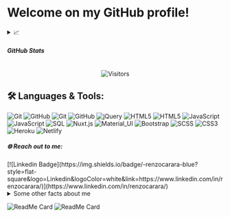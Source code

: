 <!--
**renzocarara/renzocarara** is a ✨ _special_ ✨ repository because its `README.md` (this file) appears on your GitHub profile. -->

# Welcome on my GitHub profile!

<details>

  <summary>📈 <h5>GitHub Stats</h5></summary>
  <br>
  <img align="center" src="https://github-readme-stats.vercel.app/api/top-langs/?username=renzocarara&hide_langs_below=1&theme=default&line_height=27&layout=compact" />
  <img align="center" src="https://github-readme-stats.vercel.app/api?username=renzocarara&show_icons=true&count_private=true&include_all_commits=true&line_height=21" alt="renzocarara's Github stats" />
</details>

<p align=center>
  <img alt="Visitors" src="https://visitor-badge.laobi.icu/badge?page_id=renzocarara.renzocarara">
</p>

## 🛠️ **Languages & Tools:**

![Git](https://img.shields.io/badge/-Git-000000?style=flat&logo=git&logoColor=F05032)
![GitHub](https://img.shields.io/badge/-GitHub-000000?style=flat&logo=github&logoColor=FFFFFF)
![Git](https://img.shields.io/badge/-Git-black?style=flat-square&logo=git)
![GitHub](https://img.shields.io/badge/-GitHub-black?style=flat-square&logo=github)
![jQuery](https://img.shields.io/badge/-jQuery-000000?style=flat&logo=jQuery&logoColor=0769AD)
![HTML5](https://img.shields.io/badge/-HTML5-000000?style=flat&logo=HTML5)
![HTML5](https://img.shields.io/badge/-HTML5-black?style=flat-square&logo=html5&logoColor=white)
![JavaScript](https://img.shields.io/badge/-JavaScript-000000?style=flat&logo=javascript)
![JavaScript](https://img.shields.io/badge/-JavaScript-black?style=flat-square&logo=javascript)
![SQL](https://img.shields.io/badge/-SQL-000000?style=flat&logo=MySQL)
![Nuxt.js](https://img.shields.io/badge/-Nuxt-black?style=flat-square&logo=Nuxt.js)
![Material_UI](https://img.shields.io/badge/-Material_UI-black?style=flat-square&logo=material-ui)
![Bootstrap](https://img.shields.io/badge/-Bootstrap-black?style=flat-square&logo=bootstrap)
![SCSS](https://img.shields.io/badge/-SCSS-black?style=flat-square&logo=SASS)
![CSS3](https://img.shields.io/badge/-CSS3-black?style=flat-square&logo=css3)
![Heroku](https://img.shields.io/badge/-Heroku-black?style=flat-square&logo=heroku)
![Netlify](https://img.shields.io/badge/-Netlify-black?style=flat-square&logo=netlify)

<h5>   🌐 Reach out to me:</h5>  
[![Linkedin Badge](https://img.shields.io/badge/-renzocarara-blue?style=flat-square&logo=Linkedin&logoColor=white&link=https://www.linkedin.com/in/renzocarara/)](https://www.linkedin.com/in/renzocarara/)

<details>
  <summary>Some other facts about me</summary>
  <br>

- 57/60
- Spent 1 year in the army CC
- vegan
- love animals
- fond of star trek TOS

</details>

![ReadMe Card](https://github-readme-stats.vercel.app/api/pin/?username=renzocarara&repo=digiback)
![ReadMe Card](https://github-readme-stats.vercel.app/api/pin/?username=renzocarara&repo=digifront)

[linkedin]: https://www.linkedin.com/in/renzocarara
[gmail]: mailto:renzo.carara@libero.it "Lets connect through email"
[github]: https://github.com/renzocarara

<!--Here are some ideas to get you started:

- 🔭 I’m currently working on ...
- 🌱 I’m currently learning ...
- 👯 I’m looking to collaborate on ...
- 🤔 I’m looking for help with ...
- 💬 Ask me about ...
- 📫 How to reach me: ...
- 😄 Pronouns: ...
- ⚡ Fun fact: ...
-->
